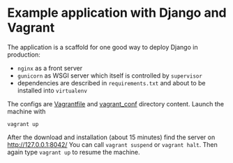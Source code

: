 Example application with Django and Vagrant
===========================================

The application is a scaffold for one good way to deploy Django in production:
- `nginx` as a front server
- `gunicorn` as WSGI server which itself is controlled by `supervisor`
- dependencies are described in `requirements.txt` and about to be installed into `virtualenv`

The configs are [Vagrantfile](Vagrantfile) and [vagrant_conf](vagrant_conf) directory content.
Launch the machine with

    vagrant up

After the download and installation (about 15 minutes) find the server on http://127.0.0.1:8042/
You can call `vagrant suspend` or `vagrant halt`. Then again type `vagrant up` to resume the machine.
